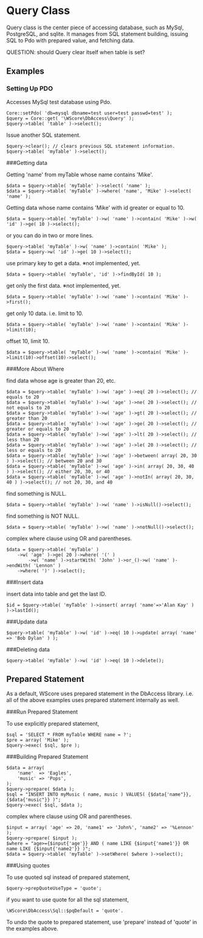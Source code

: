 Query Class
===========

Query class is the center piece of accessing database, such as 
MySql, PostgreSQL, and sqlite. It manages from SQL statement building, 
issuing SQL to Pdo with prepared value, and fetching data. 

QUESTION: should Query clear itself when table is set?

Examples
--------

### Setting Up PDO

Accesses MySql test database using Pdo. 

    Core::setPdo( 'db=mysql dbname=test user=test passwd=test' );
    $query = Core::get( '\WScore\DbAccess\Query' );
    $query->table( 'table' )->select();

Issue another SQL statement. 

    $query->clear(); // clears previous SQL statement information. 
    $query->table( 'myTable' )->select();

###Getting data

Getting 'name' from myTable whose name contains 'Mike'.

    $data = $query->table( 'myTable' )->select( 'name' );
    $data = $query->table( 'myTable' )->where( 'name', 'Mike' )->select( 'name' );

Getting data whose name contains 'Mike' with id greater or equal to 10. 

    $data = $query->table( 'myTable' )->w( 'name' )->contain( 'Mike' )->w( 'id' )->ge( 10 )->select();

or you can do in two or more lines. 

    $query->table( 'myTable' )->w( 'name' )->contain( 'Mike' );
    $data = $query->w( 'id' )->ge( 10 )->select();

use primary key to get a data. ※not implemented, yet.

    $data = $query->table( 'myTable', 'id' )->findById( 10 );

get only the first data. ※not implemented, yet.

    $data = $query->table( 'myTable' )->w( 'name' )->contain( 'Mike' )->first();

get only 10 data. i.e. limit to 10. 

    $data = $query->table( 'myTable' )->w( 'name' )->contain( 'Mike' )->limit(10);

offset 10, limit 10. 

    $data = $query->table( 'myTable' )->w( 'name' )->contain( 'Mike' )->limit(10)->offset(10)->select();

###More About Where

find data whose age is greater than 20, etc.

    $data = $query->table( 'myTable' )->w( 'age' )->eq( 20 )->select(); // equals to 20
    $data = $query->table( 'myTable' )->w( 'age' )->ne( 20 )->select(); // not equals to 20
    $data = $query->table( 'myTable' )->w( 'age' )->gt( 20 )->select(); // greater than 20
    $data = $query->table( 'myTable' )->w( 'age' )->ge( 20 )->select(); // greater or equals to 20
    $data = $query->table( 'myTable' )->w( 'age' )->lt( 20 )->select(); // less than 20
    $data = $query->table( 'myTable' )->w( 'age' )->le( 20 )->select(); // less or equals to 20
    $data = $query->table( 'myTable' )->w( 'age' )->between( array( 20, 30 ) )->select(); // between 20 and 30
    $data = $query->table( 'myTable' )->w( 'age' )->in( array( 20, 30, 40 ) )->select(); // either 20, 30, or 40
    $data = $query->table( 'myTable' )->w( 'age' )->notIn( array( 20, 30, 40 ) )->select(); // not 20, 30, and 40

find something is NULL.

    $data = $query->table( 'myTable' )->w( 'name' )->isNull()->select();

find something is NOT NULL.

    $data = $query->table( 'myTable' )->w( 'name' )->notNull()->select();

complex where clause using OR and parentheses.

    $data = $query->table( 'myTable' )
        ->w( 'age' )->ge( 20 )->where( '(' )
            ->w( 'name' )->startWith( 'John' )->or_()->w( 'name' )->endWith( 'Lennon' )
        ->where( ')' )->select();

###Insert data

insert data into table and get the last ID.

    $id = $query->table( 'myTable' )->insert( array( 'name'=>'Alan Kay' ) )->lastId();

###Update data

    $query->table( 'myTable' )->w( 'id' )->eq( 10 )->update( array( 'name' => 'Bob Dylan' ) );

###Deleting data

    $query->table( 'myTable' )->w( 'id' )->eq( 10 )->delete();


Prepared Statement
------------------

As a default, WScore uses prepared statement in the DbAccess library.
i.e. all of the above examples uses prepared statement internally as well. 

###Run Prepared Statement

To use explicitly prepared statement, 

    $sql = 'SELECT * FROM myTable WHERE name = ?';
    $pre = array( 'Mike' );
    $query->exec( $sql, $pre );

###Building Prepared Statement

    $data = array(
        'name'  => 'Eagles',
        'music' => 'Pops',
    );
    $query->prepare( $data );
    $sql = "INSERT INTO myMusic ( name, music ) VALUES( {$data{'name"}}, {$data{'music"}} )";
    $query->exec( $sql, $data );

complex where clause using OR and parentheses.

    $input = array( 'age' => 20, 'name1' => 'John%', 'name2' => '%Lennon' );
    $query->prepare( $input );
    $where = "age>={$input{'age'}} AND ( name LIKE {$input{'name1'}} OR name LIKE {$input{'name2'}} )";
    $data = $query->table( 'myTable' )->setWhere( $where )->select();

###Using quotes

To use quoted sql instead of prepared statement,

    $query->prepQuoteUseType = 'quote';

if you want to use quote for all the sql statement, 

    \WScore\DbAccess\Sql::$pqDefault = 'quote'.

To undo the quote to prepared statement, use 'prepare' instead of 'quote' in the examples above. 

